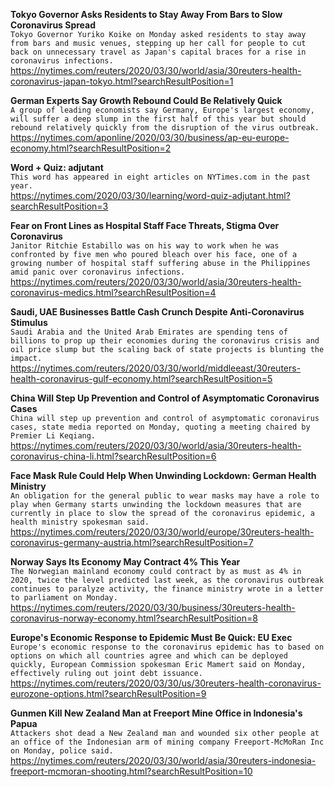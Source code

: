 **Tokyo Governor Asks Residents to Stay Away From Bars to Slow Coronavirus Spread**\
`Tokyo Governor Yuriko Koike on Monday asked residents to stay away from bars and music venues, stepping up her call for people to cut back on unnecessary travel as Japan's capital braces for a rise in coronavirus infections.`\
https://nytimes.com/reuters/2020/03/30/world/asia/30reuters-health-coronavirus-japan-tokyo.html?searchResultPosition=1

**German Experts Say Growth Rebound Could Be Relatively Quick**\
`A group of leading economists say Germany, Europe's largest economy, will suffer a deep slump in the first half of this year but should rebound relatively quickly from the disruption of the virus outbreak. `\
https://nytimes.com/aponline/2020/03/30/business/ap-eu-europe-economy.html?searchResultPosition=2

**Word + Quiz: adjutant**\
`This word has appeared in eight articles on NYTimes.com in the past year.`\
https://nytimes.com/2020/03/30/learning/word-quiz-adjutant.html?searchResultPosition=3

**Fear on Front Lines as Hospital Staff Face Threats, Stigma Over Coronavirus**\
`Janitor Ritchie Estabillo was on his way to work when he was confronted by five men who poured bleach over his face, one of a growing number of hospital staff suffering abuse in the Philippines amid panic over coronavirus infections.`\
https://nytimes.com/reuters/2020/03/30/world/asia/30reuters-health-coronavirus-medics.html?searchResultPosition=4

**Saudi, UAE Businesses Battle Cash Crunch Despite Anti-Coronavirus Stimulus**\
`Saudi Arabia and the United Arab Emirates are spending tens of billions to prop up their economies during the coronavirus crisis and oil price slump but the scaling back of state projects is blunting the impact.`\
https://nytimes.com/reuters/2020/03/30/world/middleeast/30reuters-health-coronavirus-gulf-economy.html?searchResultPosition=5

**China Will Step Up Prevention and Control of Asymptomatic Coronavirus Cases**\
`China will step up prevention and control of asymptomatic coronavirus cases, state media reported on Monday, quoting a meeting chaired by Premier Li Keqiang.`\
https://nytimes.com/reuters/2020/03/30/world/asia/30reuters-health-coronavirus-china-li.html?searchResultPosition=6

**Face Mask Rule Could Help When Unwinding Lockdown: German Health Ministry**\
`An obligation for the general public to wear masks may have a role to play when Germany starts unwinding the lockdown measures that are currently in place to slow the spread of the coronavirus epidemic, a health ministry spokesman said.`\
https://nytimes.com/reuters/2020/03/30/world/europe/30reuters-health-coronavirus-germany-austria.html?searchResultPosition=7

**Norway Says Its Economy May Contract 4% This Year**\
`The Norwegian mainland economy could contract by as must as 4% in 2020, twice the level predicted last week, as the coronavirus outbreak continues to paralyze activity, the finance ministry wrote in a letter to parliament on Monday.`\
https://nytimes.com/reuters/2020/03/30/business/30reuters-health-coronavirus-norway-economy.html?searchResultPosition=8

**Europe's Economic Response to Epidemic Must Be Quick: EU Exec**\
`Europe's economic response to the coronavirus epidemic has to based on options on which all countries agree and which can be deployed quickly, European Commission spokesman Eric Mamert said on Monday, effectively ruling out joint debt issuance.`\
https://nytimes.com/reuters/2020/03/30/us/30reuters-health-coronavirus-eurozone-options.html?searchResultPosition=9

**Gunmen Kill New Zealand Man at Freeport Mine Office in Indonesia's Papua**\
`Attackers shot dead a New Zealand man and wounded six other people at an office of the Indonesian arm of mining company Freeport-McMoRan Inc on Monday, police said.`\
https://nytimes.com/reuters/2020/03/30/world/asia/30reuters-indonesia-freeport-mcmoran-shooting.html?searchResultPosition=10

